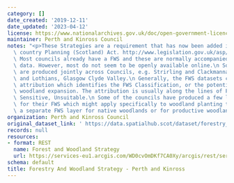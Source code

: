 ```yaml
---
category: []
date_created: '2019-12-11'
date_updated: '2023-04-12'
license: https://www.nationalarchives.gov.uk/doc/open-government-licence/version/3/
maintainer: Perth and Kinross Council
notes: "<p>These Strategies are a requirement that has now been added into Town and\
  \ country Planning (Scotland) Act. http://www.legislation.gov.uk/asp/2019/13/part/4/crossheading/forestry-and-woodland-strategy/enacted\n\
  \ Most councils already have a FWS and these are normally accompanied by spatial\
  \ data. However, most do not seem to be openly available online.\n Some of the strategies\
  \ are produced jointly across Councils, e.g. Strirling and Clackmannanshire, Edinburgh\
  \ and Lothians, Glasgow Clyde Valley.\n Generally, the FWS datasets contain similar\
  \ attribution which identifies the FWS Classification, or the potential areas fro\
  \ woodland expansion. The attribution is usually along the lines of Preferred, Potential,\
  \ Sensitive, Unsuitable.\n Some of the councils have produced a few layers of data\
  \ for their FWS which might apply specifically to woodland planting types, e.g.\
  \ a separate FWS layer for native woodlands or for productive woodlands.</p>"
organization: Perth and Kinross Council
original_dataset_link: ' https://data.spatialhub.scot/dataset/forestry_and_woodland_strategy-pk'
records: null
resources:
- format: REST
  name: Forest and Woodland Strategy
  url: https://services-eu1.arcgis.com/WD0cvOmDKf7CA0Xy/arcgis/rest/services/Forest_Woodland_Strategy_Map/FeatureServer/4/query?outFields=*&where=1%3D1
schema: default
title: Forestry And Woodland Strategy - Perth and Kinross
---
```

